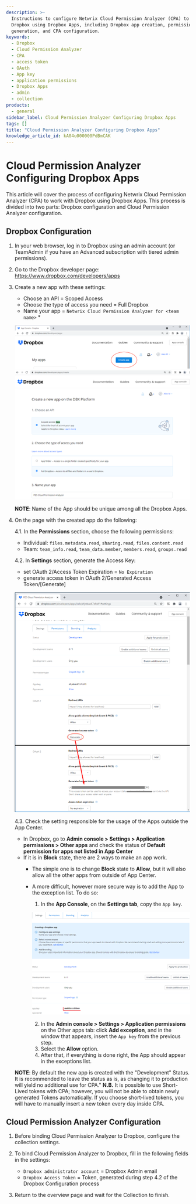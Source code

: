 ```yaml
---
description: >-
  Instructions to configure Netwrix Cloud Permission Analyzer (CPA) to work with
  Dropbox using Dropbox Apps, including Dropbox app creation, permissions, token
  generation, and CPA configuration.
keywords:
  - Dropbox
  - Cloud Permission Analyzer
  - CPA
  - access token
  - OAuth
  - App key
  - application permissions
  - Dropbox Apps
  - admin
  - collection
products:
  - general
sidebar_label: Cloud Permission Analyzer Configuring Dropbox Apps
tags: []
title: "Cloud Permission Analyzer Configuring Dropbox Apps"
knowledge_article_id: kA04u000000PdBmCAK
---
```


# Cloud Permission Analyzer Configuring Dropbox Apps

This article will cover the process of configuring Netwrix Cloud Permission Analyzer (CPA) to work with Dropbox using Dropbox Apps. This process is divided into two parts: Dropbox configuration and Cloud Permission Analyzer configuration.

## Dropbox Configuration

1. In your web browser, log in to Dropbox using an admin account (or TeamAdmin if you have an Advanced subscription with tiered admin permissions).
2. Go to the Dropbox developer page: https://www.dropbox.com/developers/apps

3. Create a new app with these settings:
   - Choose an API = Scoped Access
   - Choose the type of access you need = Full Dropbox
   - Name your app = `Netwrix Cloud Permission Analyzer for <team name>` *

   ![User-added image](./images/ka04u000000HdEw_0EM4u000002DWQU.png)
   ![User-added image](./images/ka04u000000HdEw_0EM4u000002DWQP.png)

   **NOTE**: Name of the App should be unique among all the Dropbox Apps.

4. On the page with the created app do the following:

   4.1. In the **Permissions** section, choose the following permissions:
   - Individual: `files.metadata.read`, `sharing.read`, `files.content.read`
   - Team: `team_info.read`, `team_data.member`, `members.read`, `groups.read`

   4.2. In **Settings** section, generate the Access Key:
   - set OAuth 2/Access Token Expiration = `No Expiration`
   - generate access token in OAuth 2/Generated Access Token/[Generate]

   ![User-added image](./images/ka04u000000HdEw_0EM4u000002DWQj.png)

   4.3. Check the setting responsible for the usage of the Apps outside the App Center.
   - In Dropbox, go to **Admin console > Settings > Application permissions > Other apps** and check the status of **Default permission for apps not listed in App Center**
   - If it is in **Block** state, there are 2 ways to make an app work.
     - The simple one is to change **Block** state to **Allow**, but it will also allow all the other apps from outside of App Center.
     - A more difficult, however more secure way is to add the App to the exception list. To do so:

       1. In the **App Console**, on the **Settings tab**, copy the `App key`.

       ![User-added image](./images/ka04u000000HdEw_0EM4u000002DrWi.png)

       2. In the **Admin console > Settings > Application permissions** on the Other apps tab: click **Add exception**, and in the window that appears, insert the `App key` from the previous step.
       3. Select the **Allow** option.
       4. After that, if everything is done right, the App should appear in the exceptions list.

   **NOTE**: By default the new app is created with the "Development" Status. It is recommended to leave the status as is, as changing it to production will yield no additional use for CPA."
   **N.B.** It is possible to use Short-Lived tokens with CPA; however, you will not be able to obtain newly generated Tokens automatically. If you choose short-lived tokens, you will have to manually insert a new token every day inside CPA.

## Cloud Permission Analyzer Configuration

1. Before binding Cloud Permission Analyzer to Dropbox, configure the collection settings.
2. To bind Cloud Permission Analyzer to Dropbox, fill in the following fields in the settings:
   - `Dropbox administrator account` = Dropbox Admin email
   - `Dropbox Access Token` = Token, generated during step 4.2 of the Dropbox Configuration process

3. Return to the overview page and wait for the Collection to finish.
